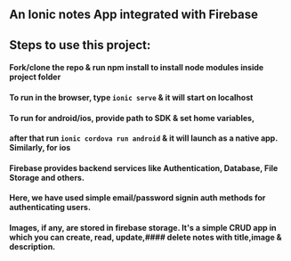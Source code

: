 ## An Ionic notes App integrated with Firebase

## Steps to use this project:
#### Fork/clone the repo & run npm install to install node modules inside project folder
#### To run in the browser, type `ionic serve` & it will start on localhost
#### To run for android/ios, provide path to SDK & set home variables, 
#### after that run `ionic cordova run android` & it will launch as a native app. Similarly, for ios

#### Firebase provides backend services like Authentication, Database, File Storage and others.
#### Here, we have used simple email/password signin auth methods for authenticating users.
#### Images, if any, are stored in firebase storage. It's a simple CRUD app in which you can create, read, update,#### delete notes with title,image & description.


